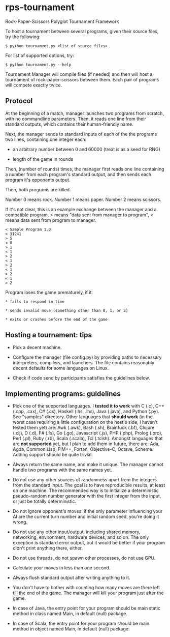 rps-tournament
==============

Rock-Paper-Scissors Polyglot Tournament Framework

To host a tournament between several programs, given their source files, try the following:

    $ python tournament.py <list of source files>

For list of supported options, try:

    $ python tournament.py --help

Tournament Manager will compile files (if needed) and then will host a tournament of rock-paper-scissors between them. Each pair of programs will compete exactly twice.

Protocol
--------

At the beginning of a match, manager launches two programs from scratch, with no commandline parameters. Then, it reads one line from their standard outputs, which contains their human-friendly name.

Next, the manager sends to standard inputs of each of the the programs two lines, containing one integer each:

* an arbitrary number between 0 and 60000 (treat is as a seed for RNG)

* length of the game in rounds

Then, (number of rounds) times, the manager first reads one line containing a number from each program's standard output, and then sends each program it's opponents output.

Then, both programs are killed.

Number 0 means rock. Number 1 means paper. Number 2 means scissors.

If it's not clear, this is an example exchange between the manager and a compatible program. > means "data sent from manager to program", < means data sent from program to manager.

    < Sample Program 1.0
    > 31241
    > 5
    < 0
    > 1
    < 1
    > 2
    < 1
    > 2
    < 1
    > 2
    < 1
    > 2

Program loses the game prematurely, if it:

    * fails to respond in time

    * sends invalid move (something other than 0, 1, or 2)

    * exits or crashes before the end of the game

Hosting a tournament: tips
--------------------------

* Pick a decent machine.

* Configure the manager (file config.py) by providing paths to necessary interpreters, compilers, and launchers. The file contains reasonably decent defaults for some languages on Linux.

* Check if code send by participants satisfies the guidelines below.

Implementing programs: guidelines
---------------------------------

* Pick one of the supported languages. 
I **tested it to work** with C (.c), C++ (.cpp, .cxx), C# (.cs), Haskell (.hs, .lhs), Java (.java), and Python (.py). See "samples" directory. 
Other languages that **should work** (in the worst case requiring a little configuration on the host's side; I haven't tested them yet) are: Awk (.awk), Bash (.sh), Brainfuck (.bf), Clojure (.clj), D (.d), F# (.fs), Go (.go), Javascript (.js), PHP (.php), Prolog (.pro), Perl (.pl), Ruby (.rb), Scala (.scala), Tcl (.tclsh).
Amongst languages that are **not supported** yet, but I plan to add them in future, there are: Ada, Agda, Common Lisp, FIM++, Fortan, Objective-C, Octave, Scheme. Adding support should be quite trivial.

* Always return the same name, and make it unique. The manager cannot handle two programs with the same names yet.

* Do not use any other sources of randomness apart from the integers from the standard input. The goal is to have reproducible results, at least on one machine. The recommended way is to initialize a deterministic pseudo-random number generator with the first integer from the input, or just be totally deterministic.

* Do not ignore opponent's moves: if the only parameter influencing your AI are the current turn number and initial random seed, you're doing it wrong.

* Do not use any other input/output, including shared memory, networking, environment, hardware devices, and so on. The only exception is standard error output, but it would be better if your program didn't print anything there, either.

* Do not use threads, do not spawn other processes, do not use GPU.

* Calculate your moves in less than one second.

* Always flush standard output after writing anything to it.

* You don't have to bother with counting how many moves are there left till the end of the game. The manager will kill your program just after the game.

* In case of Java, the entry point for your program should be main static method in class named Main, in default (null) package.

* In case of Scala, the entry point for your program should be main method in object named Main, in default (null) package.